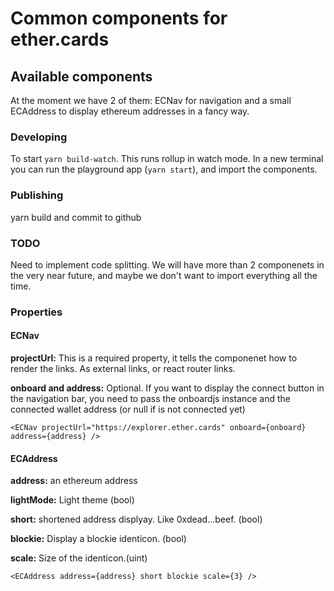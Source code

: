 # Common components for ether.cards



## Available components

At the moment we have 2 of them:
ECNav for navigation and a small ECAddress to display ethereum addresses in a fancy way.

### Developing

To start `yarn build-watch`. This runs rollup in watch mode.
In a new terminal you can run the playground app (`yarn start`), and import the components.

### Publishing

yarn build and commit to github


### TODO

Need to implement code splitting. We will have more than 2 componenets in the very near future, and maybe we don't want to import everything all the time. 



### Properties

#### ECNav

__projectUrl:__ This is a required property, it tells the componenet how to render the links. As external links, or react router links.

__onboard and address:__ Optional. If you want to display the connect button in the navigation bar, you need to pass the onboardjs instance and the connected wallet address (or null if is not connected yet)

`<ECNav projectUrl="https://explorer.ether.cards" onboard={onboard} address={address} />`

#### ECAddress

__address:__ an ethereum address

__lightMode:__ Light theme (bool)

__short:__ shortened address displyay. Like 0xdead...beef. (bool)

__blockie:__ Display a blockie identicon. (bool)

__scale:__ Size of the identicon.(uint)


`<ECAddress address={address} short blockie scale={3} />`




